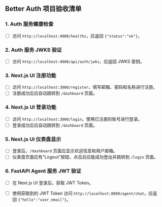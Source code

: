 ## Better Auth 项目验收清单

### 1. Auth 服务健康检查
- [ ] 访问 `http://localhost:4000/healthz`，应返回 `{"status":"ok"}`。

### 2. Auth 服务 JWKS 验证
- [ ] 访问 `http://localhost:4000/api/auth/jwks`，应返回 JWKS 密钥。

### 3. Next.js UI 注册功能
- [ ] 访问 `http://localhost:3000/register`，填写邮箱、密码和名称进行注册。
- [ ] 注册成功后应自动跳转到 `/dashboard` 页面。

### 4. Next.js UI 登录功能
- [ ] 访问 `http://localhost:3000/login`，使用已注册的账号进行登录。
- [ ] 登录成功后应自动跳转到 `/dashboard` 页面。

### 5. Next.js UI 仪表盘显示
- [ ] 登录后，`/dashboard` 页面应显示欢迎信息和用户邮箱。
- [ ] 仪表盘页面应有“Logout”按钮，点击后应能成功登出并跳转到 `/login` 页面。

### 6. FastAPI Agent 服务 JWT 验证
- [ ] 在 Next.js UI 登录后，获取 JWT Token。
- [ ] 使用获取到的 JWT Token 访问 `http://localhost:8080/agent/chat`，应返回 `{"hello":"user_email"}`。


